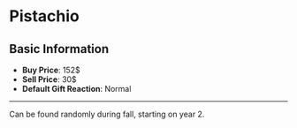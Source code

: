 # Pistachio

## Basic Information

- **Buy Price**: 152$
- **Sell Price**: 30$
- **Default Gift Reaction**: Normal

---
Can be found randomly during fall, starting on year 2.
